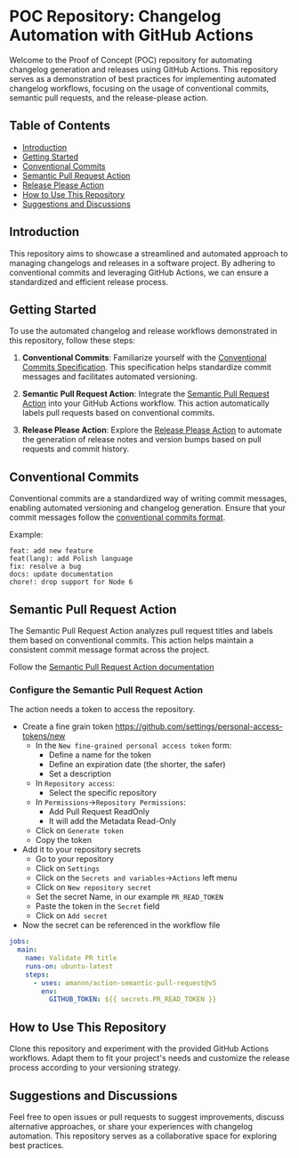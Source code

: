 # POC Repository: Changelog Automation with GitHub Actions

Welcome to the Proof of Concept (POC) repository for automating changelog generation and releases using GitHub Actions.
This repository serves as a demonstration of best practices for implementing automated changelog workflows,
focusing on the usage of conventional commits, semantic pull requests, and the release-please action.

## Table of Contents
- [Introduction](#introduction)
- [Getting Started](#getting-started)
- [Conventional Commits](#conventional-commits)
- [Semantic Pull Request Action](#semantic-pull-request-action)
- [Release Please Action](#release-please-action)
- [How to Use This Repository](#how-to-use-this-repository)
- [Suggestions and Discussions](#suggestions-and-discussions)

## Introduction

This repository aims to showcase a streamlined and automated approach to managing changelogs and releases in a software project.
By adhering to conventional commits and leveraging GitHub Actions, we can ensure a standardized and efficient release process.

## Getting Started

To use the automated changelog and release workflows demonstrated in this repository, follow these steps:

1. **Conventional Commits**: Familiarize yourself with the [Conventional Commits Specification](https://www.conventionalcommits.org/).
This specification helps standardize commit messages and facilitates automated versioning.

2. **Semantic Pull Request Action**: Integrate the [Semantic Pull Request Action](https://github.com/marketplace/actions/semantic-pull-request) into your GitHub Actions workflow.
This action automatically labels pull requests based on conventional commits.

3. **Release Please Action**: Explore the [Release Please Action](https://github.com/googleapis/release-please) to automate the generation of release notes and version bumps based on pull requests and commit history.

## Conventional Commits

Conventional commits are a standardized way of writing commit messages, enabling automated versioning and changelog generation.
Ensure that your commit messages follow the [conventional commits format](https://www.conventionalcommits.org/en/v1.0.0/#specification).

Example:

```shell
feat: add new feature
feat(lang): add Polish language
fix: resolve a bug
docs: update documentation
chore!: drop support for Node 6
```

## Semantic Pull Request Action

The Semantic Pull Request Action analyzes pull request titles and labels them based on conventional commits.
This action helps maintain a consistent commit message format across the project.

Follow the [Semantic Pull Request Action documentation](https://github.com/marketplace/actions/semantic-pull-request#installation)

### Configure the Semantic Pull Request Action

The action needs a token to access the repository.
* Create a fine grain token https://github.com/settings/personal-access-tokens/new
  * In the `New fine-grained personal access token` form: 
    * Define a name for the token
    * Define an expiration date (the shorter, the safer)
    * Set a description
  * In `Repository access`:
    * Select the specific repository
  * In `Permissions`->`Repository Permissions`:
    * Add Pull Request ReadOnly
    * It will add the Metadata Read-Only
  * Click on `Generate token`
  * Copy the token
* Add it to your repository secrets
  * Go to your repository
  * Click on `Settings`
  * Click on the  `Secrets and variables`->`Actions` left menu
  * Click on `New repository secret`
  * Set the secret Name, in our example `PR_READ_TOKEN`
  * Paste the token in the `Secret` field
  * Click on `Add secret`
* Now the secret can be referenced in the workflow file

```yaml
jobs:
  main:
    name: Validate PR title
    runs-on: ubuntu-latest
    steps:
      - uses: amannn/action-semantic-pull-request@v5
        env:
          GITHUB_TOKEN: ${{ secrets.PR_READ_TOKEN }}
```

## How to Use This Repository

Clone this repository and experiment with the provided GitHub Actions workflows.
Adapt them to fit your project's needs and customize the release process according to your versioning strategy.

## Suggestions and Discussions

Feel free to open issues or pull requests to suggest improvements,
discuss alternative approaches, or share your experiences with changelog automation.
This repository serves as a collaborative space for exploring best practices.

